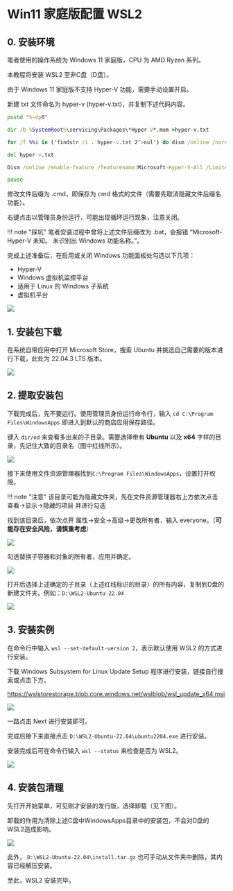 # Win11 家庭版配置 WSL2

## 0. 安装环境

笔者使用的操作系统为 Windows 11 家庭版，CPU 为 AMD Ryzen 系列。

本教程将安装 WSL2 至非C盘（D盘）。

由于 Windows 11 家庭版不支持 Hyper-V 功能，需要手动设置开启。

新建 txt 文件命名为 hyper-v (hyper-v.txt)，并复制下述代码内容。

```bat
pushd "%~dp0"

dir /b %SystemRoot%\servicing\Packages\*Hyper-V*.mum >hyper-v.txt

for /f %%i in ('findstr /i . hyper-v.txt 2^>nul') do dism /online /norestart /add-package:"%SystemRoot%\servicing\Packages\%%i"

del hyper-v.txt

Dism /online /enable-feature /featurename:Microsoft-Hyper-V-All /LimitAccess /ALL

pause
```

修改文件后缀为 .cmd，即保存为 cmd 格式的文件（需要先取消隐藏文件后缀名功能）。

右键点击以管理员身份运行，可能出现循环运行现象，注意关闭。

!!! note "踩坑"
    笔者安装过程中曾将上述文件后缀改为 .bat，会报错 “Microsoft-Hyper-V 未知。 未识别出 Windows 功能名称。”。

完成上述准备后，在启用或关闭 Windows 功能面板处勾选以下几项：

- Hyper-V
- Windows 虚拟机监控平台
- 适用于 Linux 的 Windows 子系统
- 虚拟机平台

![](image/1.jpg)

## 1. 安装包下载

在系统自带应用中打开 Microsoft Store，搜索 Ubuntu 并挑选自己需要的版本进行下载，此处为 22.04.3 LTS 版本。

![](image/2.jpg)


## 2. 提取安装包

下载完成后，先不要运行。使用管理员身份运行命令行，输入 `cd C:\Program Files\WindowsApps` 即进入到默认的商店应用保存路径。

键入 `dir/od` 来查看多出来的子目录。需要选择带有 **Ubuntu** 以及 **x64** 字样的目录，先记住大致的目录名（图中红线所示）。

![](image/3.jpg)

接下来使用文件资源管理器找到`C:\Program Files\WindowsApps`，设置打开权限。

!!! note "注意"
    该目录可能为隐藏文件夹，先在文件资源管理器右上方依次点击 查看->显示->隐藏的项目 并进行勾选

找到该目录后，依次点开 属性->安全->高级->更改所有者，输入 everyone。（**可能存在安全风险，请慎重考虑**）

![](image/4.jpg)

勾选替换子容器和对象的所有者，应用并确定。

![](image/5.jpg)

打开后选择上述确定的子目录（上述红线标识的目录）的所有内容，复制到D盘的新建文件夹。例如：`D:\WSL2-Ubuntu-22.04`

![](image/6.jpg)

## 3. 安装实例

在命令行中输入 `wsl --set-default-version 2`，表示默认使用 WSL2 的方式进行安装。

下载 Windows Subsystem for Linux Update Setup 程序进行安装，链接自行搜索或点击下方。

https://wslstorestorage.blob.core.windows.net/wslblob/wsl_update_x64.msi

![](image/7.jpg)

一路点击 Next 进行安装即可。 

完成后接下来直接点击 `D:\WSL2-Ubuntu-22.04\ubuntu2204.exe` 进行安装。

安装完成后可在命令行输入 `wsl --status` 来检查是否为 WSL2。

![](image/8.jpg)

## 4. 安装包清理

先打开开始菜单，可见刚才安装的发行版，选择卸载（见下图）。
  
卸载的作用为清除上述C盘中WindowsApps目录中的安装包，不会对D盘的WSL2造成影响。

![](image/9.jpg)

此外， `D:\WSL2-Ubuntu-22.04\install.tar.gz`  也可手动从文件夹中删除，其内容已经解压安装。

至此，WSL2 安装完毕。